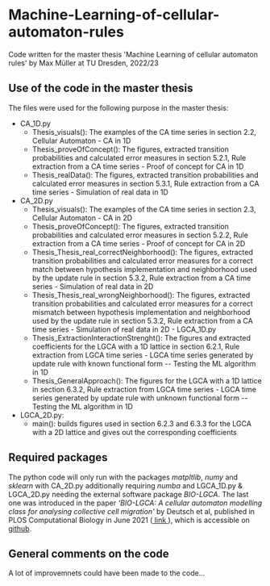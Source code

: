 # Machine-Learning-of-cellular-automaton-rules
Code written for the master thesis 'Machine Learning of cellular automaton rules' by Max Müller at TU Dresden, 2022/23

## Use of the code in the master thesis
The files were used for the following purpose in the master thesis:
- CA_1D.py
  - Thesis_visuals(): The examples of the CA time series in section 2.2, Cellular Automaton - CA in 1D
  - Thesis_proveOfConcept(): The figures, extracted transition probabilities and calculated error measures in section 5.2.1, Rule extraction from a CA time series - Proof of concept for CA in 1D 
  - Thesis_realData(): The figures, extracted transition probabilities and calculated error measures in section 5.3.1, Rule extraction from a CA time series - Simulation of real data in 1D 
- CA_2D.py 
  - Thesis_visuals(): The examples of the CA time series in section 2.3, Cellular Automaton - CA in 2D
  - Thesis_proveOfConcept(): The figures, extracted transition probabilities and calculated error measures in section 5.2.2, Rule extraction from a CA time series - Proof of concept for CA in 2D 
  - Thesis_Thesis_real_correctNeighborhood(): The figures, extracted transition probabilities and calculated error measures for a correct match between hypothesis implementation and neighborhood used by the update rule in section 5.3.2, Rule extraction from a CA time series - Simulation of real data in 2D
  - Thesis_Thesis_real_wrongNeighborhood(): The figures, extracted transition probabilities and calculated error measures for a correct mismatch between hypothesis implementation and neighborhood used by the update rule in section 5.3.2, Rule extraction from a CA time series - Simulation of real data in 2D  - LGCA_1D.py
  - Thesis_ExtractionInteractionStrenght(): The figures and extracted coefficients for the LGCA with a 1D lattice in section 6.2.1, Rule extraction from LGCA time series - LGCA time series generated by update rule with known functional form --  Testing the ML algorithm in 1D 
  - Thesis_GeneralApproach(): The figures for the LGCA with a 1D lattice in section 6.3.2, Rule extraction from LGCA time series - LGCA time series generated by update rule with unknown functional form -- Testing the ML algorithm in 1D 
- LGCA_2D.py:
  - main(): builds figures used in section 6.2.3 and 6.3.3 for the LGCA with a 2D lattice and gives out the corresponding coefficients 
  
## Required packages
The python code will only run with the packages *matpltlib*, *numy* and *sklearn* with CA_2D.py additionally requiring *numba* and LGCA_1D.py & LGCA_2D.py needing the external software package *BIO-LGCA*. The last one was introduced in the paper *'BIO-LGCA: A cellular automaton modelling class for analysing collective cell migration'* by Deutsch et al, published in PLOS Computational Biology in June 2021 (<a href=https://doi.org/10.1371/journal.pcbi.1009066> link </a>), which is accessible on <a href=https://github.com/sisyga/BIO-LGCA>github</a>.

## General comments on the code
A lot of improvemnets could have been made to the code... 
